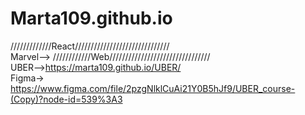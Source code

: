 # Marta109.github.io
/////////////React//////////////////////////////<br>
Marvel--> 
////////////Web////////////////////////////////<br>
UBER-->https://marta109.github.io/UBER/ <br>
Figma-> https://www.figma.com/file/2pzgNlklCuAi21Y0B5hJf9/UBER_course-(Copy)?node-id=539%3A3
